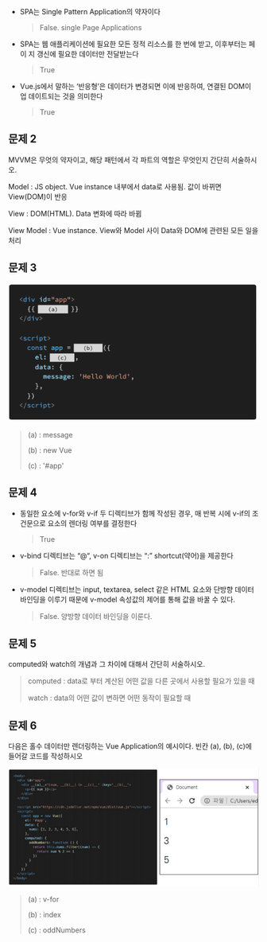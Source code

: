 - SPA는 Single Pattern Application의 약자이다

  > False. single Page Applications

- SPA는 웹 애플리케이션에 필요한 모든 정적 리소스를 한 번에 받고, 이후부터는 페이 지 갱신에 필요한 데이터만 전달받는다

  > True

- Vue.js에서 말하는 ‘반응형’은 데이터가 변경되면 이에 반응하여, 연결된 DOM이 업 데이트되는 것을 의미한다

  > True



## 문제 2

MVVM은 무엇의 약자이고, 해당 패턴에서 각 파트의 역할은 무엇인지 간단히 서술하시 오.

Model : JS object. Vue instance 내부에서 data로 사용됨. 값이 바뀌면 View(DOM)이 반응

View : DOM(HTML). Data 변화에 따라 바뀜

View Model : Vue instance. View와 Model 사이 Data와 DOM에 관련된 모든 일을 처리



## 문제 3

![image-20210506174449555](0506_hw.assets/image-20210506174449555.png)

> (a) : message
>
> (b) : new Vue
>
> (c) : '#app'



## 문제 4

- 동일한 요소에 v-for와 v-if 두 디렉티브가 함께 작성된 경우,  매 반복 시에 v-if의 조건문으로 요소의 렌더링 여부를 결정한다

  > True

- v-bind 디렉티브는 “@“, v-on 디렉티브는 “:” shortcut(약어)을 제공한다

  > False. 반대로 하면 됨

- v-model 디렉티브는 input, textarea, select 같은 HTML 요소와 단방향 데이터 바인딩을 이루기 때문에 v-model 속성값의 제어를 통해 값을 바꿀 수 있다.

  > False. 양방향 데이터 바인딩을 이룬다. 



## 문제 5

computed와 watch의 개념과 그 차이에 대해서 간단히 서술하시오.

> computed : data로 부터 계산된 어떤 값을 다른 곳에서 사용할 필요가 있을 때
>
> watch : data의 어떤 값이 변하면 어떤 동작이 필요할 때



## 문제 6

다음은 홀수 데이터만 렌더링하는 Vue Application의 예시이다. 빈칸 (a), (b), (c)에 들어갈 코드를 작성하시오

![image-20210506174803777](0506_hw.assets/image-20210506174803777.png)



> (a) : v-for
>
> (b) : index
>
> (c) : oddNumbers